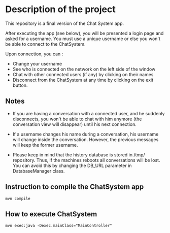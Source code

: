 # Description of the project
This repository is a final version of the Chat System app. 

After executing the app (see below), you will be presented a login page and asked for a username.
You must use a unique username or else you won't be able to connect to the ChatSystem.

Upon connection, you can :
* Change your username
* See who is connected on the network on the left side of the window
* Chat with other connected users (if any) by clicking on their names
* Disconnect from the ChatSystem at any time by clicking on the exit button.


## Notes
* If you are having a conversation with a connected user, and he suddenly disconnects,
you won't be able to chat with him anymore (the conversation view will disappear) until his next connection. 


* If a username changes his name during a conversation, his username will change inside the conversation.
However, the previous messages will keep the former username.


* Please keep in mind that the history database is stored in /tmp/ repository. Thus, if 
the machines reboots all conversations will be lost. You can avoid this by changing the DB_URL parameter
in DatabaseManager class.


## Instruction to compile the ChatSystem app
    mvn compile

## How to execute ChatSystem
    mvn exec:java -Dexec.mainClass="MainController" 


